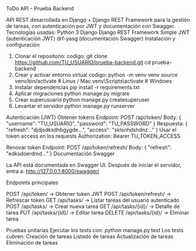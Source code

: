 ToDo API – Prueba Backend

API REST desarrollada en Django + Django REST Framework para la gestión de tareas, con autenticación por JWT y documentación con Swagger.
Tecnologías usadas:
Python 3
Django
Django REST Framework
Simple JWT (autenticación JWT)
drf-yasg (documentación Swagger)
Instalación y configuración
1. Clonar el repositorio:
   codigo:
   git clone https://github.com/TU_USUARIO/prueba-backend.git
   cd prueba-backend
2. Crear y activar entorno virtual
   codigo:
   python -m venv venv
    source venv/bin/activate   # Linux / Mac
    venv\Scripts\activate      # Windows
3. Instalar dependencias
   pip install -r requirements.txt
4. Aplicar migraciones
   python manage.py migrate
5. Crear superusuario
   python manage.py createsuperuser
6. Levantar el servidor
   python manage.py runserver

Autenticación (JWT)
Obtener tokens
Endpoint: POST /api/token/
Body:
{
  "username": "TU_USUARIO",
  "password": "TU_PASSWORD"
}
Respuesta:
{
  "refresh": "djdjsdksdhbgygde...",
  "access": "sklsnhdshdnz..."
}
Usar el token access en los requests
Authorization: Bearer TU_TOKEN_ACCESS

Renovar token
Endpoint: POST /api/token/refresh/
Body:
{
  "refresh": "edksdoerdmd..."
}
Documentación Swagger

La API está documentada en Swagger UI.
Después de iniciar el servidor, entra a:
 http://127.0.0.1:8000/swagger/

Endpoints principales

POST /api/token/ → Obtener token JWT
POST /api/token/refresh/ → Refrescar token
GET /api/tasks/ → Listar tareas del usuario autenticado
POST /api/tasks/ → Crear nueva tarea
GET /api/tasks/{id}/ → Detalle de tarea
PUT /api/tasks/{id}/ → Editar tarea
DELETE /api/tasks/{id}/ → Eliminar tarea

Pruebas unitarias
Ejecutar los tests con:
python manage.py test
Los tests cubren:
Creación de tareas
Listado de tareas
Actualización de tareas
Eliminación de tareas
